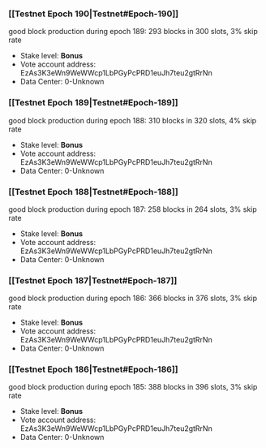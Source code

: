 ### [[Testnet Epoch 190|Testnet#Epoch-190]]
good block production during epoch 189: 293 blocks in 300 slots, 3% skip rate
* Stake level: **Bonus** 
* Vote account address: EzAs3K3eWn9WeWWcp1LbPGyPcPRD1euJh7teu2gtRrNn
* Data Center: 0-Unknown
### [[Testnet Epoch 189|Testnet#Epoch-189]]
good block production during epoch 188: 310 blocks in 320 slots, 4% skip rate
* Stake level: **Bonus** 
* Vote account address: EzAs3K3eWn9WeWWcp1LbPGyPcPRD1euJh7teu2gtRrNn
* Data Center: 0-Unknown
### [[Testnet Epoch 188|Testnet#Epoch-188]]
good block production during epoch 187: 258 blocks in 264 slots, 3% skip rate
* Stake level: **Bonus** 
* Vote account address: EzAs3K3eWn9WeWWcp1LbPGyPcPRD1euJh7teu2gtRrNn
* Data Center: 0-Unknown
### [[Testnet Epoch 187|Testnet#Epoch-187]]
good block production during epoch 186: 366 blocks in 376 slots, 3% skip rate
* Stake level: **Bonus** 
* Vote account address: EzAs3K3eWn9WeWWcp1LbPGyPcPRD1euJh7teu2gtRrNn
* Data Center: 0-Unknown
### [[Testnet Epoch 186|Testnet#Epoch-186]]
good block production during epoch 185: 388 blocks in 396 slots, 3% skip rate
* Stake level: **Bonus** 
* Vote account address: EzAs3K3eWn9WeWWcp1LbPGyPcPRD1euJh7teu2gtRrNn
* Data Center: 0-Unknown